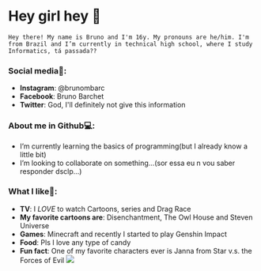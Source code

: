 # Hey girl hey 👋

<!--
**brunobarchetbruno/brunobarchetbruno** is a ✨ _special_ ✨ repository because its `README.md` (this file) appears on your GitHub profile.
-->

	Hey there! My name is Bruno and I'm 16y. My pronouns are he/him. I'm from Brazil and I’m currently in technical high school, where I study Informatics, tá passada??

### Social media📱: 

- **Instagram**: @brunombarc
- **Facebook**: Bruno Barchet
- **Twitter**: God, I'll definitely not give this information 	

### About me in Github💻:

- I’m currently learning the basics of programming(but I already know a little bit)
- I’m looking to collaborate on something...(sor essa eu n vou saber responder dsclp...)

### What I like🧡:

- **TV**: I _LOVE_ to watch Cartoons, series and Drag Race
- **My favorite cartoons are**: Disenchantment, The Owl House and Steven Universe
- **Games**: Minecraft and recently I started to play Genshin Impact
- **Food**: Pls I love any type of candy
- **Fun fact**: One of my favorite characters ever is Janna from Star v.s. the Forces of Evil [![](https://i.pinimg.com/564x/b1/c5/4e/b1c54e909a7e2c0b2f3ac9fd98af1bf0.jpg)]()
